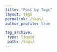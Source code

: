 ```yaml
---
title: "Post by Tags"
layout: tags
permalink: /tags/
author_profile: true

tag_archive:
 type: liquid
 path: /tags/
---
```

